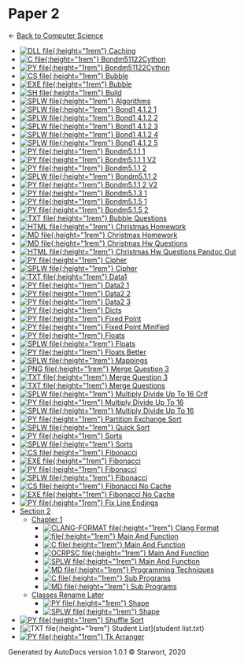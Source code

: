 # Paper 2

← [Back to Computer Science](..)

- [![DLL file](https://img.icons8.com/windows/512/4a90e2/dll.png){:height="1rem"} Caching](Caching.dll)
- [![C file](https://img.icons8.com/windows/512/4a90e2/c.png){:height="1rem"} Bondm51122Cython](bondm51122cython.c)
- [![PY file](https://img.icons8.com/windows/512/4a90e2/py.png){:height="1rem"} Bondm51122Cython](bondm51122cython.py)
- [![CS file](https://img.icons8.com/windows/512/4a90e2/cs.png){:height="1rem"} Bubble](bubble.cs)
- [![EXE file](https://img.icons8.com/windows/512/4a90e2/exe.png){:height="1rem"} Bubble](bubble.exe)
- [![SH file](https://img.icons8.com/windows/512/4a90e2/important-file.png){:height="1rem"} Build](build.sh)
- [![SPLW file](https://starwort.github.io/computer-science/icon-splw.png){:height="1rem"} Algorithms](colliert_algorithms.splw)
- [![SPLW file](https://starwort.github.io/computer-science/icon-splw.png){:height="1rem"} Bond1 4.1.2 1](colliert_bond1-4.1.2-1.splw)
- [![SPLW file](https://starwort.github.io/computer-science/icon-splw.png){:height="1rem"} Bond1 4.1.2 2](colliert_bond1-4.1.2-2.splw)
- [![SPLW file](https://starwort.github.io/computer-science/icon-splw.png){:height="1rem"} Bond1 4.1.2 3](colliert_bond1-4.1.2-3.splw)
- [![SPLW file](https://starwort.github.io/computer-science/icon-splw.png){:height="1rem"} Bond1 4.1.2 4](colliert_bond1-4.1.2-4.splw)
- [![SPLW file](https://starwort.github.io/computer-science/icon-splw.png){:height="1rem"} Bond1 4.1.2 5](colliert_bond1-4.1.2-5.splw)
- [![PY file](https://img.icons8.com/windows/512/4a90e2/py.png){:height="1rem"} Bondm5.1.1 1](colliert_bondm5.1.1-1.py)
- [![PY file](https://img.icons8.com/windows/512/4a90e2/py.png){:height="1rem"} Bondm5.1.1 1 V2](colliert_bondm5.1.1-1_v2.py)
- [![PY file](https://img.icons8.com/windows/512/4a90e2/py.png){:height="1rem"} Bondm5.1.1 2](colliert_bondm5.1.1-2.py)
- [![SPLW file](https://starwort.github.io/computer-science/icon-splw.png){:height="1rem"} Bondm5.1.1 2](colliert_bondm5.1.1-2.splw)
- [![PY file](https://img.icons8.com/windows/512/4a90e2/py.png){:height="1rem"} Bondm5.1.1 2 V2](colliert_bondm5.1.1-2_v2.py)
- [![PY file](https://img.icons8.com/windows/512/4a90e2/py.png){:height="1rem"} Bondm5.1.3 1](colliert_bondm5.1.3-1.py)
- [![PY file](https://img.icons8.com/windows/512/4a90e2/py.png){:height="1rem"} Bondm5.1.5 1](colliert_bondm5.1.5-1.py)
- [![PY file](https://img.icons8.com/windows/512/4a90e2/py.png){:height="1rem"} Bondm5.1.5 2](colliert_bondm5.1.5-2.py)
- [![TXT file](https://img.icons8.com/windows/512/4a90e2/document.png){:height="1rem"} Bubble Questions](colliert_bubble_questions.txt)
- [![HTML file](https://img.icons8.com/windows/512/4a90e2/regular-document.png){:height="1rem"} Christmas Homework](colliert_christmas_homework.html)
- [![MD file](https://img.icons8.com/windows/512/4a90e2/regular-document.png){:height="1rem"} Christmas Homework](colliert_christmas_homework.html)
- [![MD file](https://img.icons8.com/windows/512/4a90e2/regular-document.png){:height="1rem"} Christmas Hw Questions](colliert_christmas_hw_questions.html)
- [![HTML file](https://img.icons8.com/windows/512/4a90e2/regular-document.png){:height="1rem"} Christmas Hw Questions Pandoc Out](colliert_christmas_hw_questions_pandoc_out.html)
- [![PY file](https://img.icons8.com/windows/512/4a90e2/py.png){:height="1rem"} Cipher](colliert_cipher.py)
- [![SPLW file](https://starwort.github.io/computer-science/icon-splw.png){:height="1rem"} Cipher](colliert_cipher.splw)
- [![TXT file](https://img.icons8.com/windows/512/4a90e2/document.png){:height="1rem"} Data1](colliert_data1.txt)
- [![PY file](https://img.icons8.com/windows/512/4a90e2/py.png){:height="1rem"} Data2 1](colliert_data2-1.py)
- [![PY file](https://img.icons8.com/windows/512/4a90e2/py.png){:height="1rem"} Data2 2](colliert_data2-2.py)
- [![PY file](https://img.icons8.com/windows/512/4a90e2/py.png){:height="1rem"} Data2 3](colliert_data2-3.py)
- [![PY file](https://img.icons8.com/windows/512/4a90e2/py.png){:height="1rem"} Dicts](colliert_dicts.py)
- [![PY file](https://img.icons8.com/windows/512/4a90e2/py.png){:height="1rem"} Fixed Point](colliert_fixed-point.py)
- [![PY file](https://img.icons8.com/windows/512/4a90e2/py.png){:height="1rem"} Fixed Point Minified](colliert_fixed-point_minified.py)
- [![PY file](https://img.icons8.com/windows/512/4a90e2/py.png){:height="1rem"} Floats](colliert_floats.py)
- [![SPLW file](https://starwort.github.io/computer-science/icon-splw.png){:height="1rem"} Floats](colliert_floats.splw)
- [![PY file](https://img.icons8.com/windows/512/4a90e2/py.png){:height="1rem"} Floats Better](colliert_floats_better.py)
- [![SPLW file](https://starwort.github.io/computer-science/icon-splw.png){:height="1rem"} Mappings](colliert_mappings.splw)
- [![PNG file](https://img.icons8.com/windows/512/4a90e2/image-document.png){:height="1rem"} Merge Question 3](colliert_merge_question_3.png)
- [![TXT file](https://img.icons8.com/windows/512/4a90e2/document.png){:height="1rem"} Merge Question 3](colliert_merge_question_3.txt)
- [![TXT file](https://img.icons8.com/windows/512/4a90e2/document.png){:height="1rem"} Merge Questions](colliert_merge_questions.txt)
- [![SPLW file](https://starwort.github.io/computer-science/icon-splw.png){:height="1rem"} Multiply Divide Up To 16 Crlf](colliert_multiply_divide_up_to_16-crlf.splw)
- [![PY file](https://img.icons8.com/windows/512/4a90e2/py.png){:height="1rem"} Multiply Divide Up To 16](colliert_multiply_divide_up_to_16.py)
- [![SPLW file](https://starwort.github.io/computer-science/icon-splw.png){:height="1rem"} Multiply Divide Up To 16](colliert_multiply_divide_up_to_16.splw)
- [![PY file](https://img.icons8.com/windows/512/4a90e2/py.png){:height="1rem"} Partition Exchange Sort](colliert_partition_exchange_sort.py)
- [![SPLW file](https://starwort.github.io/computer-science/icon-splw.png){:height="1rem"} Quick Sort](colliert_quick_sort.splw)
- [![PY file](https://img.icons8.com/windows/512/4a90e2/py.png){:height="1rem"} Sorts](colliert_sorts.py)
- [![SPLW file](https://starwort.github.io/computer-science/icon-splw.png){:height="1rem"} Sorts](colliert_sorts.splw)
- [![CS file](https://img.icons8.com/windows/512/4a90e2/cs.png){:height="1rem"} Fibonacci](fibonacci.cs)
- [![EXE file](https://img.icons8.com/windows/512/4a90e2/exe.png){:height="1rem"} Fibonacci](fibonacci.exe)
- [![PY file](https://img.icons8.com/windows/512/4a90e2/py.png){:height="1rem"} Fibonacci](fibonacci.py)
- [![SPLW file](https://starwort.github.io/computer-science/icon-splw.png){:height="1rem"} Fibonacci](fibonacci.splw)
- [![CS file](https://img.icons8.com/windows/512/4a90e2/cs.png){:height="1rem"} Fibonacci No Cache](fibonacci_no_cache.cs)
- [![EXE file](https://img.icons8.com/windows/512/4a90e2/exe.png){:height="1rem"} Fibonacci No Cache](fibonacci_no_cache.exe)
- [![PY file](https://img.icons8.com/windows/512/4a90e2/py.png){:height="1rem"} Fix Line Endings](fix_line_endings.py)
- [Section 2](section_2/index.html)
  - [Chapter 1](section_2/chapter_1/index.html)
    - [![CLANG-FORMAT file](https://img.icons8.com/windows/512/4a90e2/file-configuration.png){:height="1rem"} Clang Format](section_2/chapter_1/.clang-format)
    - [![ file](https://img.icons8.com/windows/512/4a90e2/binary-file.png){:height="1rem"} Main And Function](section_2/chapter_1/main_and_function)
    - [![C file](https://img.icons8.com/windows/512/4a90e2/c.png){:height="1rem"} Main And Function](section_2/chapter_1/main_and_function.c)
    - [![OCRPSC file](https://img.icons8.com/windows/512/4a90e2/code-file.png){:height="1rem"} Main And Function](section_2/chapter_1/main_and_function.ocrpsc)
    - [![SPLW file](https://starwort.github.io/computer-science/icon-splw.png){:height="1rem"} Main And Function](section_2/chapter_1/main_and_function.splw)
    - [![MD file](https://img.icons8.com/windows/512/4a90e2/regular-document.png){:height="1rem"} Programming Techniques](section_2/chapter_1/programming_techniques.html)
    - [![C file](https://img.icons8.com/windows/512/4a90e2/c.png){:height="1rem"} Sub Programs](section_2/chapter_1/sub_programs.c)
    - [![MD file](https://img.icons8.com/windows/512/4a90e2/regular-document.png){:height="1rem"} Sub Programs](section_2/chapter_1/sub_programs.html)
  - [Classes Rename Later](section_2/classes_RENAME_LATER/index.html)
    - [![PY file](https://img.icons8.com/windows/512/4a90e2/py.png){:height="1rem"} Shape](section_2/classes_RENAME_LATER/shape.py)
    - [![SPLW file](https://starwort.github.io/computer-science/icon-splw.png){:height="1rem"} Shape](section_2/classes_RENAME_LATER/shape.splw)
- [![PY file](https://img.icons8.com/windows/512/4a90e2/py.png){:height="1rem"} Shuffle Sort](shuffle_sort.py)
- [![TXT file](https://img.icons8.com/windows/512/4a90e2/document.png){:height="1rem"} Student List](student list.txt)
- [![PY file](https://img.icons8.com/windows/512/4a90e2/py.png){:height="1rem"} Tk Arranger](tk_arranger.py)

Generated by AutoDocs version 1.0.1 © Starwort, 2020
